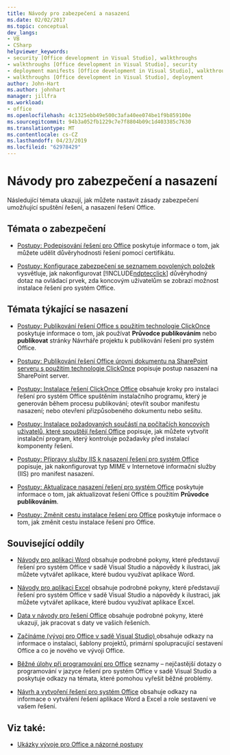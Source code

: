 ```yaml
---
title: Návody pro zabezpečení a nasazení
ms.date: 02/02/2017
ms.topic: conceptual
dev_langs:
- VB
- CSharp
helpviewer_keywords:
- security [Office development in Visual Studio], walkthroughs
- walkthroughs [Office development in Visual Studio], security
- deployment manifests [Office development in Visual Studio], walkthroughs
- walkthroughs [Office development in Visual Studio], deployment
author: John-Hart
ms.author: johnhart
manager: jillfra
ms.workload:
- office
ms.openlocfilehash: 4c1325ebb49e500c3afa40ee074be1f9b859100e
ms.sourcegitcommit: 94b3a052fb1229c7e7f8804b09c1d403385c7630
ms.translationtype: MT
ms.contentlocale: cs-CZ
ms.lasthandoff: 04/23/2019
ms.locfileid: "62978429"
---
```

# <a name="security-and-deployment-walkthroughs"></a>Návody pro zabezpečení a nasazení
  Následující témata ukazují, jak můžete nastavit zásady zabezpečení umožňující spuštění řešení, a nasazení řešení Office.

## <a name="security-topics"></a>Témata o zabezpečení
- [Postupy: Podepisování řešení pro Office](../vsto/how-to-sign-office-solutions.md) poskytuje informace o tom, jak můžete udělit důvěryhodnosti řešení pomocí certifikátu.

- [Postupy: Konfigurace zabezpečení se seznamem povolených položek](../vsto/how-to-configure-inclusion-list-security.md) vysvětluje, jak nakonfigurovat [!INCLUDE[ndptecclick](../vsto/includes/ndptecclick-md.md)] důvěryhodný dotaz na ovládací prvek, zda koncovým uživatelům se zobrazí možnost instalace řešení pro systém Office.

## <a name="deployment-topics"></a>Témata týkající se nasazení
- [Postupy: Publikování řešení Office s použitím technologie ClickOnce](https://msdn.microsoft.com/2b6c247e-bc04-4ce4-bb64-c4e79bb3d5b8) poskytuje informace o tom, jak používat **Průvodce publikováním** nebo **publikovat** stránky Návrháře projektu k publikování řešení pro systém Office.

- [Postupy: Publikování řešení Office úrovni dokumentu na SharePoint serveru s použitím technologie ClickOnce](https://msdn.microsoft.com/2408e809-fb78-42a1-9152-00afa1522e58) popisuje postup nasazení na SharePoint server.

- [Postupy: Instalace řešení ClickOnce Office](https://msdn.microsoft.com/14702f48-9161-4190-994c-78211fe18065) obsahuje kroky pro instalaci řešení pro systém Office spuštěním instalačního programu, který je generován během procesu publikování; otevřít soubor manifestu nasazení; nebo otevření přizpůsobeného dokumentu nebo sešitu.

- [Postupy: Instalace požadovaných součástí na počítačích koncových uživatelů, které spouštějí řešení Office](https://msdn.microsoft.com/74dd2c52-838f-4abf-b2b4-4d7b0c2a0a98) popisuje, jak můžete vytvořit instalační program, který kontroluje požadavky před instalací komponenty řešení.

- [Postupy: Přípravy služby IIS k nasazení řešení pro systém Office](https://msdn.microsoft.com/f62bce70-81d4-4f8b-86e6-2f2afec5d9b4) popisuje, jak nakonfigurovat typ MIME v Internetové informační služby (IIS) pro manifest nasazení.

- [Postupy: Aktualizace nasazení řešení pro systém Office](https://msdn.microsoft.com/be96db53-b6ea-46ab-b8d9-b76b098b3b13) poskytuje informace o tom, jak aktualizovat řešení Office s použitím **Průvodce publikováním**.

- [Postupy: Změnit cestu instalace řešení pro Office](https://msdn.microsoft.com/d0eaa07b-2d72-4902-899f-2f9fb165b8fd) poskytuje informace o tom, jak změnit cestu instalace řešení pro Office.

## <a name="related-sections"></a>Související oddíly
- [Návody pro aplikaci Word](../vsto/walkthroughs-using-word.md) obsahuje podrobné pokyny, které představují řešení pro systém Office v sadě Visual Studio a nápovědy k ilustraci, jak můžete vytvářet aplikace, které budou využívat aplikace Word.

- [Návody pro aplikaci Excel](../vsto/walkthroughs-using-excel.md) obsahuje podrobné pokyny, které představují řešení pro systém Office v sadě Visual Studio a nápovědy k ilustraci, jak můžete vytvářet aplikace, které budou využívat aplikace Excel.

- [Data v návody pro řešení Office](../vsto/data-in-office-solutions-walkthroughs.md) obsahuje podrobné pokyny, které ukazují, jak pracovat s daty ve vašich řešeních.

- [Začínáme &#40;vývoj pro Office v sadě Visual Studio&#41; ](../vsto/getting-started-office-development-in-visual-studio.md) obsahuje odkazy na informace o instalaci, šablony projektů, primární spolupracující sestavení Office a co je nového ve vývoji Office.

- [Běžné úlohy při programování pro Office](../vsto/common-tasks-in-office-programming.md) seznamy – nejčastější dotazy o programování v jazyce řešení pro systém Office v sadě Visual Studio a poskytuje odkazy na témata, které pomohou vyřešit běžné problémy.

- [Návrh a vytvoření řešení pro systém Office](../vsto/designing-and-creating-office-solutions.md) obsahuje odkazy na informace o vytváření řešení aplikace Word a Excel a role sestavení ve vašem řešení.

## <a name="see-also"></a>Viz také:
- [Ukázky vývoje pro Office a názorné postupy](../vsto/office-development-samples-and-walkthroughs.md)

